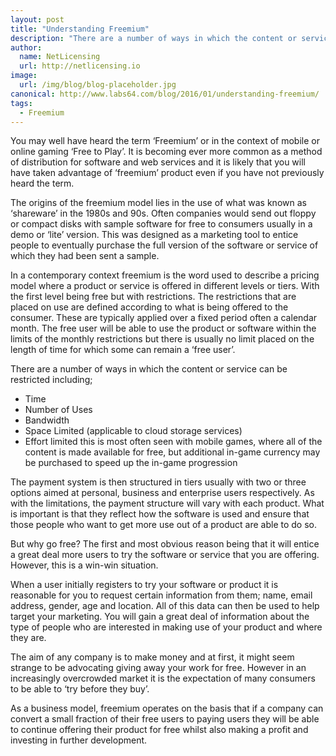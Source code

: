 ```yaml
---
layout: post
title: "Understanding Freemium"
description: "There are a number of ways in which the content or service can be restricted..."
author:
  name: NetLicensing
  url: http://netlicensing.io
image:
  url: /img/blog/blog-placeholder.jpg
canonical: http://www.labs64.com/blog/2016/01/understanding-freemium/
tags:
  - Freemium
---
```

You may well have heard the term ‘Freemium’ or in the context of mobile or online gaming ‘Free to Play’. It is becoming ever more common as a method of distribution for software and web services and it is likely that you will have taken advantage of ‘freemium’ product even if you have not previously heard the term.

The origins of the freemium model lies in the use of what was known as ‘shareware’ in the 1980s and 90s. Often companies would send out floppy or compact disks with sample software for free to consumers usually in a demo or ‘lite’ version. This was designed as a marketing tool to entice people to eventually purchase the full version of the software or service of which they had been sent a sample.

In a contemporary context freemium is the word used to describe a pricing model where a product or service is offered in different levels or tiers. With the first level being free but with restrictions. The restrictions that are placed on use are defined according to what is being offered to the consumer. These are typically applied over a fixed period often a calendar month. The free user will be able to use the product or software within the limits of the monthly restrictions but there is usually no limit placed on the length of time for which some can remain a ‘free user’.

There are a number of ways in which the content or service can be restricted including;

  * Time
  * Number of Uses
  * Bandwidth
  * Space Limited (applicable to cloud storage services)
  * Effort limited this is most often seen with mobile games, where all of the content is made available for free, but additional in-game currency may be purchased to speed up the in-game progression

The payment system is then structured in tiers usually with two or three options aimed at personal, business and enterprise users respectively. As with the limitations, the payment structure will vary with each product. What is important is that they reflect how the software is used and ensure that those people who want to get more use out of a product are able to do so.

But why go free? The first and most obvious reason being that it will entice a great deal more users to try the software or service that you are offering. However, this is a win-win situation.

When a user initially registers to try your software or product it is reasonable for you to request certain information from them; name, email address, gender, age and location. All of this data can then be used to help target your marketing. You will gain a great deal of information about the type of people who are interested in making use of your product and where they are.

The aim of any company is to make money and at first, it might seem strange to be advocating giving away your work for free. However in an increasingly overcrowded market it is the expectation of many consumers to be able to ‘try before they buy’.

As a business model, freemium operates on the basis that if a company can convert a small fraction of their free users to paying users they will be able to continue offering their product for free whilst also making a profit and investing in further development.
